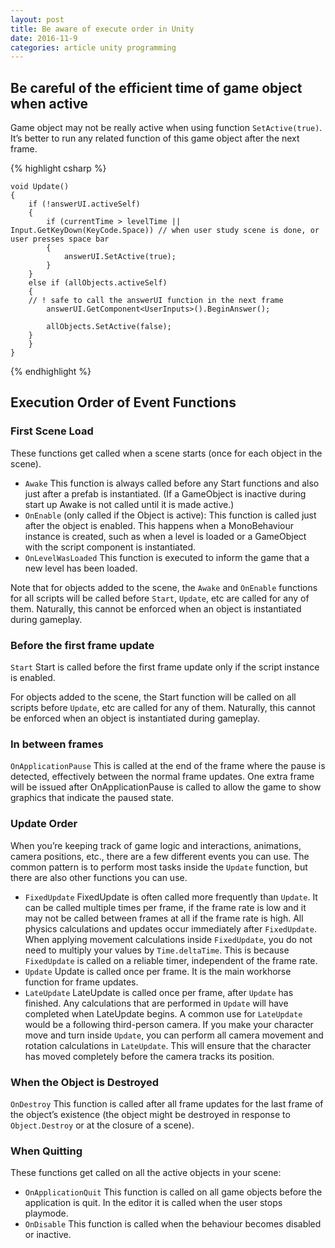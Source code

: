 ```yaml
---
layout: post
title: Be aware of execute order in Unity
date: 2016-11-9
categories: article unity programming
---
```

<!--more-->

## Be careful of the efficient time of game object when active

Game object may not be really active when using function `SetActive(true)`. It’s better to run any related function of this game object after the next frame.

{% highlight csharp %}

    void Update()
    {
        if (!answerUI.activeSelf)
        {
            if (currentTime > levelTime || Input.GetKeyDown(KeyCode.Space))	// when user study scene is done, or user presses space bar
            {
                answerUI.SetActive(true);
            }
        }
        else if (allObjects.activeSelf)
        {
		// ! safe to call the answerUI function in the next frame
            answerUI.GetComponent<UserInputs>().BeginAnswer();

            allObjects.SetActive(false);
        }
        }
    }
{% endhighlight %}

## Execution Order of Event Functions

### First Scene Load

These functions get called when a scene starts (once for each object in the scene).

- `Awake` This function is always called before any Start functions and also just after a prefab is instantiated. (If a GameObject is inactive during start up Awake is not called until it is made active.)
- `OnEnable` (only called if the Object is active): This function is called just after the object is enabled. This happens when a MonoBehaviour instance is created, such as when a level is loaded or a GameObject with the script component is instantiated.
- `OnLevelWasLoaded` This function is executed to inform the game that a new level has been loaded.

Note that for objects added to the scene, the `Awake` and `OnEnable` functions for all scripts will be called before `Start`, `Update`, etc are called for any of them. Naturally, this cannot be enforced when an object is instantiated during gameplay.

### Before the first frame update

`Start` Start is called before the first frame update only if the script instance is enabled.

For objects added to the scene, the Start function will be called on all scripts before `Update`, etc are called for any of them. Naturally, this cannot be enforced when an object is instantiated during gameplay.

### In between frames

`OnApplicationPause` This is called at the end of the frame where the pause is detected, effectively between the normal frame updates. One extra frame will be issued after OnApplicationPause is called to allow the game to show graphics that indicate the paused state.

### Update Order

When you’re keeping track of game logic and interactions, animations, camera positions, etc., there are a few different events you can use. The common pattern is to perform most tasks inside the `Update` function, but there are also other functions you can use.

- `FixedUpdate` FixedUpdate is often called more frequently than `Update`. It can be called multiple times per frame, if the frame rate is low and it may not be called between frames at all if the frame rate is high. All physics calculations and updates occur immediately after `FixedUpdate`. When applying movement calculations inside `FixedUpdate`, you do not need to multiply your values by `Time.deltaTime`. This is because `FixedUpdate` is called on a reliable timer, independent of the frame rate.
- `Update` Update is called once per frame. It is the main workhorse function for frame updates.
- `LateUpdate` LateUpdate is called once per frame, after `Update` has finished. Any calculations that are performed in `Update` will have completed when LateUpdate begins. A common use for `LateUpdate` would be a following third-person camera. If you make your character move and turn inside `Update`, you can perform all camera movement and rotation calculations in `LateUpdate`. This will ensure that the character has moved completely before the camera tracks its position.

### When the Object is Destroyed

`OnDestroy` This function is called after all frame updates for the last frame of the object’s existence (the object might be destroyed in response to `Object.Destroy` or at the closure of a scene).

### When Quitting

These functions get called on all the active objects in your scene:

- `OnApplicationQuit` This function is called on all game objects before the application is quit. In the editor it is called when the user stops playmode.
- `OnDisable` This function is called when the behaviour becomes disabled or inactive.

<script>
  (function(i,s,o,g,r,a,m){i['GoogleAnalyticsObject']=r;i[r]=i[r]||function(){
  (i[r].q=i[r].q||[]).push(arguments)},i[r].l=1*new Date();a=s.createElement(o),
  m=s.getElementsByTagName(o)[0];a.async=1;a.src=g;m.parentNode.insertBefore(a,m)
  })(window,document,'script','https://www.google-analytics.com/analytics.js','ga');

  ga('create', 'UA-85986843-1', 'auto');
  ga('send', 'pageview');

</script>